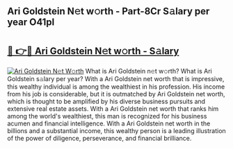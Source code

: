 ## Ari Goldstein N𝚎t w𝚘rth - Part-8Cr S𝚊lary per year O41pl

# <h2><a href="http://gc4ekpv.nevu.top/?p=Ari+Goldstein">🔗 👉🔴 Ari Goldstein N𝚎t w𝚘rth - S𝚊lary</a></h2>

[![Ari Goldstein N𝚎t W𝚘rth](https://i.imgur.com/Oavwk0R.jpeg)](http://gc4ekpv.nevu.top/?p=Ari+Goldstein)
What is Ari Goldstein n𝚎t w𝚘rth? What is Ari Goldstein s𝚊lary per year?
With a Ari Goldstein net worth that is impressive, this wealthy individual is among the wealthiest in his profession. His income from his job is considerable, but it is outmatched by Ari Goldstein net worth, which is thought to be amplified by his diverse business pursuits and extensive real estate assets. With a Ari Goldstein net worth that ranks him among the world's wealthiest, this man is recognized for his business acumen and financial intelligence. With a Ari Goldstein net worth in the billions and a substantial income, this wealthy person is a leading illustration of the power of diligence, perseverance, and financial brilliance.
